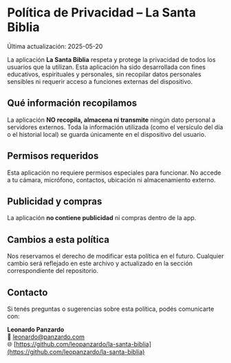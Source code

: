 # Política de Privacidad – La Santa Biblia

Última actualización: 2025-05-20

La aplicación **La Santa Biblia** respeta y protege la privacidad de todos los usuarios que la utilizan. Esta aplicación ha sido desarrollada con fines educativos, espirituales y personales, sin recopilar datos personales sensibles ni requerir acceso a funciones externas del dispositivo.

## Qué información recopilamos

La aplicación **NO recopila, almacena ni transmite** ningún dato personal a servidores externos. Toda la información utilizada (como el versículo del día o el historial local) se guarda únicamente en el dispositivo del usuario.

## Permisos requeridos

Esta aplicación no requiere permisos especiales para funcionar. No accede a tu cámara, micrófono, contactos, ubicación ni almacenamiento externo.

## Publicidad y compras

La aplicación **no contiene publicidad** ni compras dentro de la app.

## Cambios a esta política

Nos reservamos el derecho de modificar esta política en el futuro. Cualquier cambio será reflejado en este archivo y actualizado en la sección correspondiente del repositorio.

## Contacto

Si tenés preguntas o sugerencias sobre esta política, podés comunicarte con:

**Leonardo Panzardo**  
📧 leonardo@panzardo.com  
🌐 [https://github.com/leopanzardo/la-santa-biblia](https://github.com/leopanzardo/la-santa-biblia)
